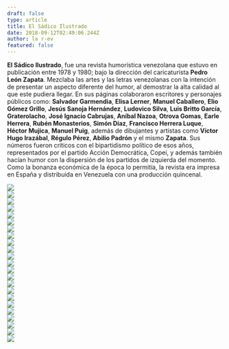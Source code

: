 ```yaml
---
draft: false
type: article
title: El Sádico Ilustrado
date: 2018-09-12T02:49:06.244Z
author: la r-ev
featured: false
---
```

**El Sádico Ilustrado**, fue una revista humorística venezolana que estuvo en publicación entre 1978 y 1980; bajo la dirección del caricaturista **Pedro León Zapata**. Mezclaba las artes y las letras venezolanas con la intención de presentar un aspecto diferente del humor, al demostrar la alta calidad al que este pudiera llegar. En sus páginas colaboraron escritores y personajes públicos como: **Salvador Garmendia**, **Elisa Lerner**, **Manuel Caballero**, **Elio Gómez Grillo**, **Jesús Sanoja Hernández**, **Ludovico Silva**, **Luis Britto García**, **Graterolacho**, **José Ignacio Cabrujas**, **Aníbal Nazoa**, **Otrova Gomas**, **Earle Herrera**, **Rubén Monasterios**, **Simón Díaz**, **Francisco Herrera Luque**, **Héctor Mujica**, **Manuel Puig**, además de dibujantes y artistas como **Víctor Hugo Irazábal**, **Régulo Pérez**, **Abilio Padrón** y el mismo **Zapata**. Sus números fueron críticos con el bipartidismo político de esos años, representados por el partido Acción Democrática, Copei, y además también hacían humor con la dispersión de los partidos de izquierda del momento. Como la bonanza económica de la época lo permitía, la revista era impresa en España y distribuida en Venezuela con una producción quincenal.

<div><img src="/img/uploads/ElSadicoIlustrado_1"></div>

<div><img src="/img/uploads/ElSadicoIlustrado_6"></div>

<div><img src="/img/uploads/ElSadicoIlustrado_7"></div>

<div><img src="/img/uploads/ElSadicoIlustrado_5"></div>

<div><img src="/img/uploads/ElSadicoIlustrado_14"></div>

<div><img src="/img/uploads/ElSadicoIlustrado_16"></div>

<div><img src="/img/uploads/ElSadicoIlustrado_12"></div>

<div><img src="/img/uploads/ElSadicoIlustrado_2"></div>

<div><img src="/img/uploads/ElSadicoIlustrado_8"></div>

<div><img src="/img/uploads/ElSadicoIlustrado_11"></div>

<div><img src="/img/uploads/ElSadicoIlustrado_15"></div>

<div><img src="/img/uploads/ElSadicoIlustrado_18"></div>

<div><img src="/img/uploads/ElSadicoIlustrado_9"></div>

<div><img src="/img/uploads/ElSadicoIlustrado_21"></div>

<div><img src="/img/uploads/ElSadicoIlustrado_23"></div>

<div><img src="/img/uploads/ElSadicoIlustrado_3"></div>

<div><img src="/img/uploads/ElSadicoIlustrado_10"></div>

<div><img src="/img/uploads/ElSadicoIlustrado_19"></div>

<div><img src="/img/uploads/ElSadicoIlustrado_20"></div>

<div><img src="/img/uploads/ElSadicoIlustrado_22"></div>

<div><img src="/img/uploads/ElSadicoIlustrado_24"></div>

<div><img src="/img/uploads/ElSadicoIlustrado_25"></div>

<div><img src="/img/uploads/ElSadicoIlustrado_4"></div>
